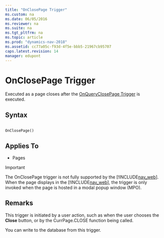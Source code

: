 ```yaml
---
title: "OnClosePage Trigger"
ms.custom: na
ms.date: 06/05/2016
ms.reviewer: na
ms.suite: na
ms.tgt_pltfrm: na
ms.topic: article
ms.prod: "dynamics-nav-2018"
ms.assetid: cc77a05c-f93d-4f5e-bbb5-21967cb95707
caps.latest.revision: 14
manager: edupont
---
```

# OnClosePage Trigger
Executed as a page closes after the [OnQueryClosePage Trigger](OnQueryClosePage-Trigger.md) is executed.  
  
## Syntax  
  
```  
  
OnClosePage()  
```  
  
## Applies To  
  
-   Pages  
  
> [!IMPORTANT]  
>  The OnClosePage trigger is not fully supported by the [!INCLUDE[nav_web](includes/nav_web_md.md)]. When the page displays in the [!INCLUDE[nav_web](includes/nav_web_md.md)], the trigger is only invoked when the page is hosted in a modal popup window \(MPO\).  
  
## Remarks  
 This trigger is initiated by a user action, such as when the user chooses the **Close** button, or by the CurrPage.CLOSE function being called.  
  
 You can write to the database from this trigger.
